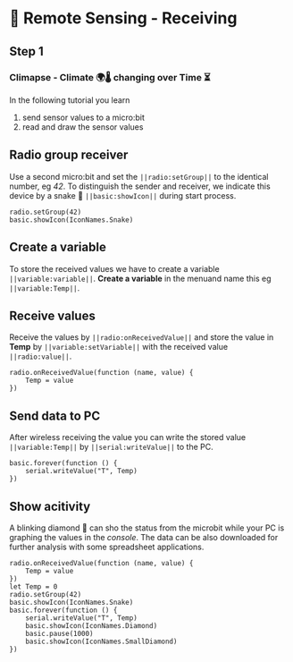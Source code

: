 # 📡 Remote Sensing - Receiving

## Step 1

### Climapse - Climate 🌍🌡️ changing over Time  ⏳️ 

In the following tutorial you learn
1. send sensor values to a micro:bit
2. read and draw the sensor values

## Radio group receiver

Use a second micro:bit and set the ``||radio:setGroup||`` to the identical number, eg *42*.
To distinguish the sender and receiver, we indicate this device by a snake 🐍 ``||basic:showIcon||`` during start process.

```blocks
radio.setGroup(42)
basic.showIcon(IconNames.Snake)
```

## Create a variable

To store the received values we have to create a variable ``||variable:variable||``. **Create a variable** in the menuand name this eg ``||variable:Temp||``.


## Receive values

Receive the values by ``||radio:onReceivedValue||`` and store the value in **Temp** by ``||variable:setVariable||``
with the received value ``||radio:value||``.

```blocks
radio.onReceivedValue(function (name, value) {
    Temp = value
})
```

## Send data to PC

After wireless receiving the value you can write the stored value ``||variable:Temp||`` by ``||serial:writeValue||`` to the PC.

```blocks
basic.forever(function () {
    serial.writeValue("T", Temp)
})
```

## Show acitivity

A blinking diamond 💎 can sho the status from the microbit while your PC is graphing the values in the  *console*. The data can be also downloaded for further analysis with some spreadsheet applications.

```blocks
radio.onReceivedValue(function (name, value) {
    Temp = value
})
let Temp = 0
radio.setGroup(42)
basic.showIcon(IconNames.Snake)
basic.forever(function () {
    serial.writeValue("T", Temp)
    basic.showIcon(IconNames.Diamond)
    basic.pause(1000)
    basic.showIcon(IconNames.SmallDiamond)
})

```
